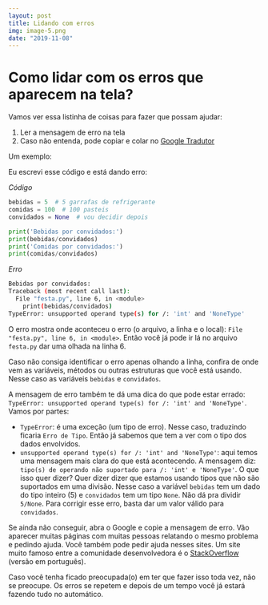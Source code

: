 ```yaml
---
layout: post
title: Lidando com erros
img: image-5.png
date: "2019-11-08"
---
```


# Como lidar com os erros que aparecem na tela?

Vamos ver essa listinha de coisas para fazer que possam ajudar:

1. Ler a mensagem de erro na tela
2. Caso não entenda, pode copiar e colar no [Google Tradutor](translate.google.com)

Um exemplo:

Eu escrevi esse código e está dando erro:

*Código*
```python
bebidas = 5  # 5 garrafas de refrigerante
comidas = 100  # 100 pasteis
convidados = None  # vou decidir depois

print('Bebidas por convidados:')
print(bebidas/convidados)
print('Comidas por convidados:')
print(comidas/convidados)
```

*Erro*
```bash
Bebidas por convidados:
Traceback (most recent call last):
  File "festa.py", line 6, in <module>
    print(bebidas/convidados)
TypeError: unsupported operand type(s) for /: 'int' and 'NoneType'
```
O erro mostra onde aconteceu o erro (o arquivo, a linha e o local):
`File "festa.py", line 6, in <module>`. Então você já pode ir lá
no arquivo `festa.py` dar uma olhada na linha 6.

Caso não consiga identificar o erro apenas olhando a linha,
confira de onde vem as variáveis, métodos ou outras estruturas
que você está usando. Nesse caso as variáveis `bebidas` e
`convidados`.

A mensagem de erro também te dá uma dica do que pode estar
errado: `TypeError: unsupported operand type(s) for /: 'int' and 'NoneType'`.
Vamos por partes:

- `TypeError`: é uma exceção (um tipo de erro). Nesse caso, traduzindo
ficaria `Erro de Tipo`. Então já sabemos que tem a ver com o tipo dos
dados envolvidos.
- `unsupported operand type(s) for /: 'int' and 'NoneType'`: aqui temos
uma mensagem mais clara do que está acontecendo. A mensagem diz:
`tipo(s) de operando não suportado para /: 'int' e 'NoneType'`. O que isso
quer dizer? Quer dizer dizer que estamos usando tipos que não são
suportados em uma divisão. Nesse caso a variável `bebidas` tem um
dado do tipo inteiro (5) e `convidados` tem um tipo `None`. Não dá pra
dividir `5/None`. Para corrigir esse erro, basta dar um valor válido para
`convidados`.

Se ainda não conseguir, abra o Google e copie a mensagem de erro. Vão
aparecer muitas páginas com muitas pessoas relatando o mesmo problema e
pedindo ajuda. Você também pode pedir ajuda nesses sites. Um site muito
famoso entre a comunidade desenvolvedora é o [StackOverflow](https://pt.stackoverflow.com/)
(versão em português).

Caso você tenha ficado preocupada(o) em ter que fazer isso toda vez,
não se preocupe. Os erros se repetem e depois de um tempo você já
estará fazendo tudo no automático.

